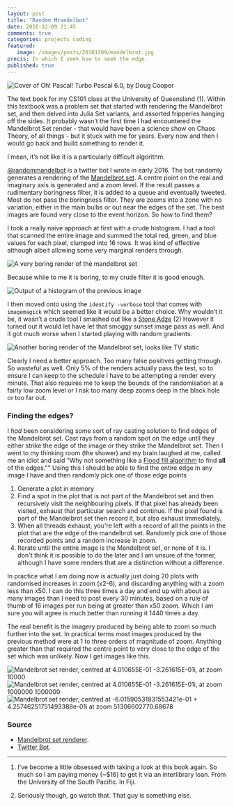 ```yaml
---
layout: post
title: "Random Mrandelbot"
date: 2016-12-09 21:45
comments: true
categories: projects coding
featured:
   image: /images/posts/20161209/mandelbrot.jpg
precis: In which I seek how to seek the edge.
published: true
---
```


![Cover of Oh! Pascal! Turbo Pascal 6.0, by Doug Cooper](/images/posts/20161209/516T559WW3L._SX258_BO1,204,203,200_.jpg)

The text book for my CS101 class at the University of Queensland (1). Within this textbook was a problem set that started with rendering the Mandelbrot set, and then delved into Julia Set variants, and assorted fripperies hanging off the sides. It probably wasn’t the first time I had encountered the Mandelbrot Set render - that would have been a science show on Chaos Theory, of all things - but it stuck with me for years. Every now and then I would go back and build something to render it.

I mean, it’s not like it is a particularly difficult algorithm.

[@randommandelbot](https://twitter.com/randommandelbot) is a twitter bot I wrote in early 2016. The bot randomly generates a rendering of the [Mandelbrot set](https://en.m.wikipedia.org/wiki/Mandelbrot_set). A centre point on the real and imaginary axis is generated and a zoom level. If the result passes a rudimentary boringness filter, it is added to a queue and eventually tweeted. Most do not pass the boringness filter. They are zooms into a zone with no variation, either in the main bulbs or out near the edges of the set. The best images are found very close to the event horizon.  So how to find them?

I took a really naive approach at first with a crude histogram. I had a tool that scanned the entire image and summed the total red, green, and blue values for each pixel, clumped into 16 rows. It was kind of effective although albeit allowing some very marginal renders through.

![A very boring render of the mandelbrot set](/images/posts/20161209/Cxr4GVPUUAAUgk3.jpg)

Because while to me it is boring, to my crude filter it is good enough.

![Output of a histogram of the previous image](/images/posts/20161209/Screen%20Shot%202016-11-20%20at%205.38.06%20pm.png)

I then moved onto using the `identify -verbose` tool that comes with `imagemagick` which seemed like it would be a better choice. Why wouldn’t it be, it wasn’t a crude tool I smashed out like a [Stone Adze](https://primitivetechnology.wordpress.com/2015/07/18/stone-adze/)  (2)  However it turned out it would let have let that smoggy sunset image pass as well. And it got much worse when I started playing with random gradients.

![Another boring render of the Mandelbrot set, looks like TV static](/images/posts/20161209/CzIkvD1VEAMQ82D.jpg)

Clearly I need a better approach. Too many false positives getting through. So wasteful as well. Only 5% of the renders actually pass the test, so to ensure I can keep to the schedule I have to be attempting a render every minute. That also requires me to keep the bounds of the randomisation at a fairly low zoom level or I risk too many deep zooms deep in the black hole or too far out.

### Finding the edges?
I *had* been considering some sort of ray casting solution to find edges of the Mandelbrot set. Cast rays from a random spot on the edge until they either strike the edge of the image or they strike the Mandelbrot set. Then I went to my thinking room (the shower) and my brain laughed at me, called me an idiot and said “Why not something like a [Flood fill algorithm](https://en.wikipedia.org/wiki/Flood_fill) to find **all** of the edges."" Using this I should be able to find the entire edge in any image I have and then randomly pick one of those edge points

1. Generate a plot in memory
2. Find a spot in the plot that is not part of the Mandelbrot set and then recursively visit the neighbouring pixels. If that pixel has already been visited, exhaust that particular search and continue. If the pixel found is part of the Mandelbrot set then record it, but also exhaust immediately.
3. When all threads exhaust, you're left with a record of all the points in the plot that are the edge of the mandelbrot set. Randomly pick one of those recorded points and a random increase in zoom.
4. Iterate until the entire image is the Mandelbrot set, or none of it is. I don't think it is possible to do the later and I am unsure of the former, although I have some renders that are a distinction without a difference.

In practice what I am doing now is actually just doing 20 plots with randomised increases in zoom (x2-6), and discarding anything with a zoom less than x50. I can do this three times a day and end up with about as many images than I need to post every 30 minutes, based on a rule of thumb of 16 images per run being at greater than x50 zoom. Which I am sure you will agree is much better than running it 1440 times a day.

The real benefit is the imagery produced by being able to zoom so much further into the set. In practical terms most images produced by the previous method were at 1 to three orders of magnitude of zoom. Anything greater than that required the centre point to very close to the edge of the set which was unlikely. Now I get images like this.


![Mandelbrot set render, centred at 4.010655E-01 -3.261615E-01i, at zoom 10000](/images/posts/20161209/mb_4.010655E-01_-3.261615E-01_1E+04.jpeg "4.010655E-01 -3.261615E-01i, at zoom 10000")
![Mandelbrot set render, centred at 4.010655E-01 -3.261615E-01i, at zoom 1000000 1000000](/images/posts/20161209/mb_4.010655E-01_-3.261615E-01_1E+06.jpg "4.010655E-01 -3.261615E-01i, at zoom 1000000")
![Mandelbrot set render, centred at -6.01590531831553421e-01 + 4.25746251751493388e-01i at zoom 51306602770.68678](/images/posts/20161209/C0ofWqlUcAEEhXv.jpg "-6.01590531831553421e-01 + 4.25746251751493388e-01i at zoom 51306602770.68678")

### Source
* [Mandelbrot set renderer](https://github.com/gilmae/mandelbrot).
* [Twitter Bot](https://github.com/gilmae/mRandelbot).

----

1) I’ve become a little obsessed with taking a look at this book again. So much so I am paying money (~$16) to get it via an interlibrary loan. From the University of the South Pacific. In Fiji.

2) Seriously though, go watch that. That guy is something else.
